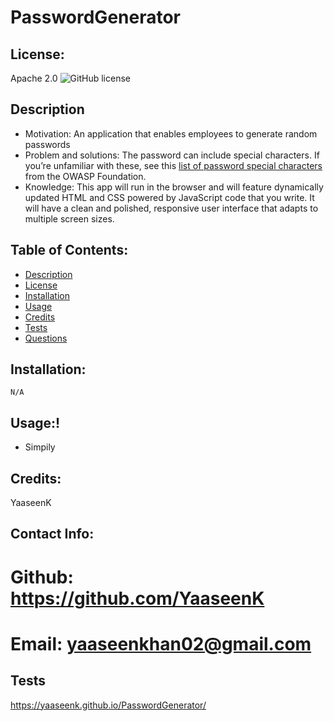 # PasswordGenerator

 ## License:
   Apache 2.0   ![GitHub license](https://img.shields.io/badge/License-Apache%202.0-blue.svg)


   ## Description 
   * Motivation:
     An application that enables employees to generate random passwords
   * Problem and solutions:
     The password can include special characters. If you’re unfamiliar with these, see this [list of password special characters](https://www.owasp.org/index.php/Password_special_characters) from the OWASP Foundation.
   * Knowledge:
     This app will run in the browser and will feature dynamically updated HTML and CSS powered by JavaScript code that you write. It will have a clean and polished, responsive user interface that adapts to multiple screen sizes.
  ## Table of Contents:
   * [Description](#description)
   * [License](#license)
   * [Installation](#installation)
   * [Usage](#usage)
   * [Credits](#Credits)
   * [Tests](#tests)
   * [Questions](#questions)

  ## Installation:
    N/A

  ## Usage:!
   * Simpily 

   
  ## Credits:
   YaaseenK

## Contact Info:
   # Github: https://github.com/YaaseenK
   # Email: yaaseenkhan02@gmail.com

  ## Tests
https://yaaseenk.github.io/PasswordGenerator/
